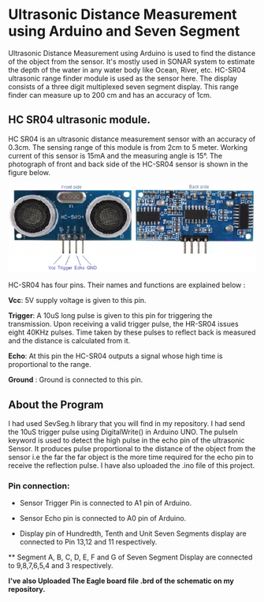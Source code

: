 # Ultrasonic Distance Measurement using Arduino and Seven Segment
Ultrasonic Distance Measurement using Arduino is used to find the distance of the object from the sensor. It's mostly used in SONAR system to estimate the depth of the water in any water body like Ocean, River, etc. 
HC-SR04 ultrasonic range finder module is used as the sensor here. The display consists of a three digit multiplexed seven segment display. This range finder can measure up to 200 cm and has an accuracy of 1cm.
## HC SR04 ultrasonic module.
HC SR04 is an ultrasonic distance measurement sensor with an accuracy of 0.3cm. The sensing range of this module is from 2cm to 5 meter. Working current of this sensor is 15mA and the measuring angle is 15°. The photograph of front and back side of the HC-SR04 sensor is shown in the figure below.

![image of Ultrasonic Sensor](Images/HC-SR04-ultrasonic-range-finder.png)

HC-SR04 has four pins. Their names and functions are explained below :

**Vcc**: 5V supply voltage is given to this pin.

**Trigger**: A 10uS long pulse is given to this pin for triggering the transmission. Upon receiving a valid trigger pulse, the HR-SR04 issues eight 40KHz pulses. Time taken by these pulses to reflect back is measured and the distance is calculated from it.

**Echo**: At this pin the HC-SR04 outputs a signal whose high time is proportional to the range.

**Ground** : Ground is connected to this pin.

## About the Program
I had used SevSeg.h library that you will find in my repository. I had send the 10uS trigger pulse using DigitalWrite() in Arduino UNO.
The pulseIn keyword is used to detect the high pulse in the echo pin of the ultrasonic Sensor. It produces pulse proportional to the distance of the object from the sensor i.e the far the far object is the more time required for the echo pin to receive the reflection pulse.
I have also uploaded the .ino file of this project. 
### Pin connection:
* Sensor Trigger Pin is connected to A1 pin of Arduino.

* Sensor Echo pin is connected to A0 pin of Arduino.

* Display pin of Hundredth, Tenth and Unit Seven Segments display are connected to Pin 13,12 and 11 respectively.

** Segment A, B, C, D, E, F and G of Seven Segment Display are connected to 9,8,7,6,5,4 and 3 respectively.

**I've also Uploaded The Eagle board file .brd of the schematic on my repository.**
